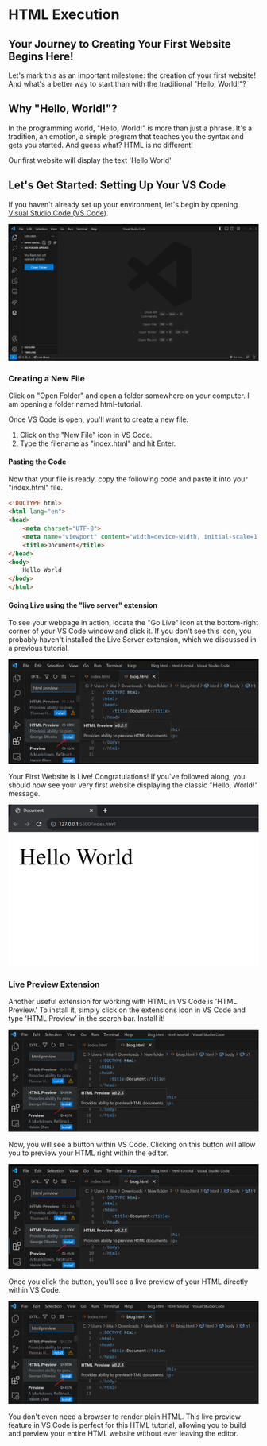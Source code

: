 # HTML Execution
## Your Journey to Creating Your First Website Begins Here!
Let's mark this as an important milestone: the creation of your first website! And what's a better way to start than with the traditional "Hello, World!"?

## Why "Hello, World!"?
In the programming world, "Hello, World!" is more than just a phrase. It's a tradition, an emotion, a simple program that teaches you the syntax and gets you started. And guess what? HTML is no different!

Our first website will display the text 'Hello World'

## Let's Get Started: Setting Up Your VS Code
If you haven't already set up your environment, let's begin by opening [Visual Studio Code (VS Code)](https://code.visualstudio.com/download).


![VS Code Open](exe.png)

### Creating a New File
Click on "Open Folder" and open a folder somewhere on your computer. I am opening a folder named html-tutorial.

Once VS Code is open, you'll want to create a new file:

1. Click on the "New File" icon in VS Code.
2. Type the filename as "index.html" and hit Enter.



#### Pasting the Code
Now that your file is ready, copy the following code and paste it into your "index.html" file.
```html
<!DOCTYPE html>
<html lang="en">
<head>
    <meta charset="UTF-8">
    <meta name="viewport" content="width=device-width, initial-scale=1.0">
    <title>Document</title>
</head>
<body>
    Hello World
</body>
</html>
```

#### Going Live using the "live server" extension
To see your webpage in action, locate the "Go Live" icon at the bottom-right corner of your VS Code window and click it. If you don't see this icon, you probably haven't installed the Live Server extension, which we discussed in a previous tutorial.


![Go Live](server.png)

Your First Website is Live!
Congratulations! If you've followed along, you should now see your very first website displaying the classic "Hello, World!" message.

![Hello World](op.png)


### Live Preview Extension
Another useful extension for working with HTML in VS Code is 'HTML Preview.' To install it, simply click on the extensions icon in VS Code and type 'HTML Preview' in the search bar. Install it!

![HTML Preview Extension](livepreview.png)

Now, you will see a button within VS Code. Clicking on this button will allow you to preview your HTML right within the editor.

![Preview Button](button.png)


Once you click the button, you'll see a live preview of your HTML directly within VS Code.


![Live Preview](livepreview.png)

You don't even need a browser to render plain HTML. This live preview feature in VS Code is perfect for this HTML tutorial, allowing you to build and preview your entire HTML website without ever leaving the editor.
